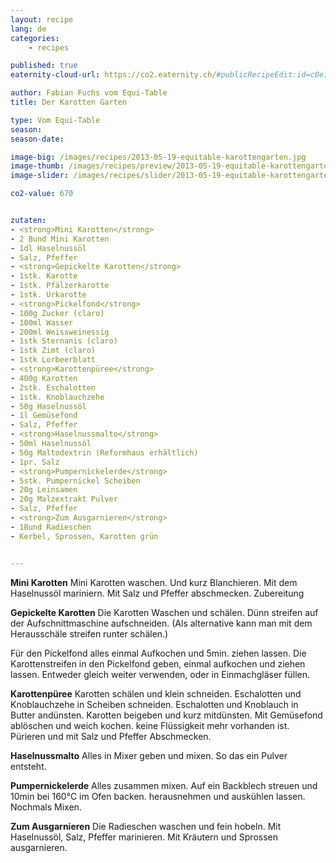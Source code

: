 ```yaml
---
layout: recipe
lang: de
categories:
    - recipes

published: true
eaternity-cloud-url: https://co2.eaternity.ch/#publicRecipeEdit:id=c0e7cd35-cf9c-4b0f-88cd-d52ba3a9f948&scope=PUBLIC&customer=Eaternity

author: Fabian Fuchs vom Equi-Table
title: Der Karotten Garten

type: Vom Equi-Table
season: 
season-date:  

image-big: /images/recipes/2013-05-19-equitable-karottengarten.jpg
image-thumb: /images/recipes/preview/2013-05-19-equitable-karottengarten.jpg
image-slider: /images/recipes/slider/2013-05-19-equitable-karottengarten.jpg

co2-value: 670


zutaten:
- <strong>Mini Karotten</strong>
- 2 Bund Mini Karotten 
- 1dl Haselnussöl 
- Salz, Pfeffer 
- <strong>Gepickelte Karotten</strong>
- 1stk. Karotte
- 1stk. Pfälzerkarotte 
- 1stk. Urkarotte
- <strong>Pickelfond</strong>
- 100g Zucker (claro) 
- 100ml Wasser
- 200ml Weissweinessig 
- 1stk Sternanis (claro)
- 1stk Zimt (claro) 
- 1stk Lorbeerblatt
- <strong>Karottenpüree</strong>
- 400g Karotten
- 2stk. Eschalotten 
- 1stk. Knoblauchzehe 
- 50g Haselnussöl
- 1l Gemüsefond
- Salz, Pfeffer
- <strong>Haselnussmalto</strong>
- 50ml Haselnussöl
- 50g Maltodextrin (Reformhaus erhältlich) 
- 1pr. Salz
- <strong>Pumpernickelerde</strong>
- 5stk. Pumpernickel Scheiben 
- 20g Leinsamen
- 20g Malzextrakt Pulver
- Salz, Pfeffer
- <strong>Zum Ausgarnieren</strong>
- 1Bund Radieschen 
- Kerbel, Sprossen, Karotten grün


---
```





<strong>Mini Karotten</strong>
Mini Karotten waschen.
Und kurz Blanchieren. Mit dem Haselnussöl mariniern.
Mit Salz und Pfeffer abschmecken.
Zubereitung

<strong>Gepickelte Karotten</strong>
Die Karotten Waschen und schälen.
Dünn streifen auf der Aufschnittmaschine aufschneiden. (Als alternative kann man mit dem Herausschäle streifen
runter schälen.)

Für den Pickelfond alles einmal Aufkochen und 5min. ziehen lassen.
Die Karottenstreifen in den Pickelfond geben, einmal
aufkochen und ziehen lassen. Entweder gleich weiter verwenden, oder in Einmachgläser füllen.

<strong>Karottenpüree</strong>
Karotten schälen und klein schneiden.
Eschalotten und Knoblauchzehe in Scheiben schneiden. Eschalotten und Knoblauch in Butter andünsten. Karotten beigeben und kurz mitdünsten.
Mit Gemüsefond ablöschen und weich kochen.
keine Flüssigkeit mehr vorhanden ist.
Pürieren und mit Salz und Pfeffer Abschmecken.

<strong>Haselnussmalto</strong>
Alles in Mixer geben und mixen. So das ein Pulver entsteht.

<strong>Pumpernickelerde</strong>
Alles zusammen mixen. Auf ein Backblech streuen und 10min bei 160°C im Ofen backen. herausnehmen und auskühlen lassen. Nochmals Mixen.

<strong>Zum Ausgarnieren</strong>
Die Radieschen waschen und fein hobeln. Mit Haselnussöl, Salz, Pfeffer marinieren. Mit Kräutern und Sprossen ausgarnieren.


